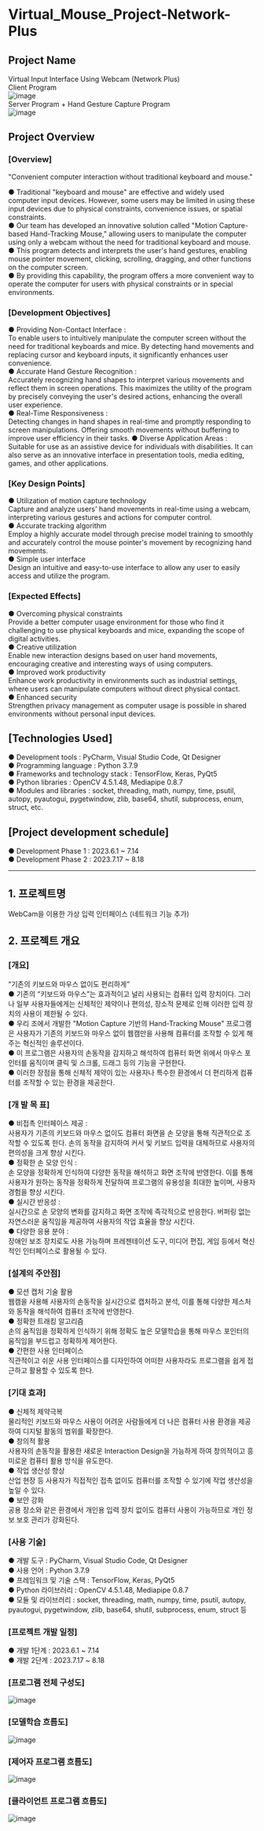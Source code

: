 # Virtual_Mouse_Project-Network-Plus

## Project Name  
Virtual Input Interface Using Webcam (Network Plus)  
Client Program     
![image](https://github.com/KimDaeYoung42/Virtual_Mouse_Project-Network-Plus/assets/130177839/871801da-636a-40b8-8724-3e2f8b691406)    
Server Program + Hand Gesture Capture Program    
![image](https://github.com/KimDaeYoung42/Virtual_Mouse_Project-Network-Plus/assets/130177839/5efea393-ce22-4783-900d-eabe3eda345c)    


## Project Overview  
### [Overview]  
"Convenient computer interaction without traditional keyboard and mouse."

● Traditional "keyboard and mouse" are effective and widely used computer input devices. However, some users may be limited in using these input devices due to physical constraints, convenience issues, or spatial constraints.   
● Our team has developed an innovative solution called "Motion Capture-based Hand-Tracking Mouse," allowing users to manipulate the computer using only a webcam without the need for traditional keyboard and mouse.   
● This program detects and interprets the user's hand gestures, enabling mouse pointer movement, clicking, scrolling, dragging, and other functions on the computer screen.  
● By providing this capability, the program offers a more convenient way to operate the computer for users with physical constraints or in special environments.  

### [Development Objectives]
● Providing Non-Contact Interface :    
To enable users to intuitively manipulate the computer screen without the need for traditional keyboards and mice. By detecting hand movements and replacing cursor and keyboard inputs, it significantly enhances user convenience.    
● Accurate Hand Gesture Recognition :    
Accurately recognizing hand shapes to interpret various movements and reflect them in screen operations. This maximizes the utility of the program by precisely conveying the user's desired actions, enhancing the overall user experience.    
● Real-Time Responsiveness :    
Detecting changes in hand shapes in real-time and promptly responding to screen manipulations. Offering smooth movements without buffering to improve user efficiency in their tasks.
● Diverse Application Areas :    
Suitable for use as an assistive device for individuals with disabilities. It can also serve as an innovative interface in presentation tools, media editing, games, and other applications.    

### [Key Design Points]  

● Utilization of motion capture technology    
 Capture and analyze users' hand movements in real-time using a webcam, interpreting various gestures and actions for computer control.  
● Accurate tracking algorithm   
 Employ a highly accurate model through precise model training to smoothly and accurately control the mouse pointer's movement by recognizing hand movements.  
● Simple user interface   
 Design an intuitive and easy-to-use interface to allow any user to easily access and utilize the program.  

### [Expected Effects]  

● Overcoming physical constraints    
 Provide a better computer usage environment for those who find it challenging to use physical keyboards and mice, expanding the scope of digital activities.  
● Creative utilization   
 Enable new interaction designs based on user hand movements, encouraging creative and interesting ways of using computers.  
● Improved work productivity   
 Enhance work productivity in environments such as industrial settings, where users can manipulate computers without direct physical contact.  
● Enhanced security    
 Strengthen privacy management as computer usage is possible in shared environments without personal input devices.  

## [Technologies Used]  

● Development tools : PyCharm, Visual Studio Code, Qt Designer  
● Programming language : Python 3.7.9  
● Frameworks and technology stack : TensorFlow, Keras, PyQt5  
● Python libraries : OpenCV 4.5.1.48, Mediapipe 0.8.7  
● Modules and libraries : socket, threading, math, numpy, time, psutil, autopy, pyautogui, pygetwindow, zlib, base64, shutil, subprocess, enum, struct, etc.  

## [Project development schedule]    
● Development Phase 1 : 2023.6.1 ~ 7.14    
● Development Phase 2 : 2023.7.17 ~ 8.18    

------------------------------------
## 1. 프로젝트명  
WebCam을 이용한 가상 입력 인터페이스 (네트워크 기능 추가)      

## 2. 프로젝트 개요   
### [개요]  
“기존의 키보드와 마우스 없이도 편리하게”  
● 기존의 “키보드와 마우스”는 효과적이고 널리 사용되는 컴퓨터 입력 장치이다. 그러나 일부 사용자들에게는 신체적인 제약이나 편의성, 장소적 문제로 인해 이러한 입력 장치의 사용이 제한될 수 있다.   
● 우리 조에서 개발한 "Motion Capture 기반의 Hand-Tracking Mouse" 프로그램은 사용자가 기존의 키보드와 마우스 없이 웹캠만을 사용해 컴퓨터를 조작할 수 있게 해주는 혁신적인 솔루션이다.  
● 이 프로그램은 사용자의 손동작을 감지하고 해석하여 컴퓨터 화면 위에서 마우스 포인터를 움직이며 클릭 및 스크롤, 드래그 등의 기능을 구현한다.  
● 이러한 장점을 통해 신체적 제약이 있는 사용자나 특수한 환경에서 더 편리하게 컴퓨터를 조작할 수 있는 환경을 제공한다.  

### [개 발 목 표]
● 비접촉 인터페이스 제공 :    
사용자가 기존의 키보드와 마우스 없이도 컴퓨터 화면을 손 모양을 통해 직관적으로 조작할 수 있도록 한다. 손의 동작을 감지하여 커서 및 키보드 입력을 대체하므로 사용자의 편의성을 크게 향상 시킨다.    
● 정확한 손 모양 인식 :     
손 모양을 정확하게 인식하여 다양한 동작을 해석하고 화면 조작에 반영한다. 이를 통해 사용자가 원하는 동작을 정확하게 전달하여 프로그램의 유용성을 최대한 높이며, 사용자 경험을 향상 시킨다.    
● 실시간 반응성 :     
실시간으로 손 모양의 변화를 감지하고 화면 조작에 즉각적으로 반응한다. 버퍼링 없는 자연스러운 움직임을 제공하여 사용자의 작업 효율을 향상 시킨다.    
● 다양한 응용 분야 :     
장애인 보조 장치로도 사용 가능하며 프레젠테이션 도구, 미디어 편집, 게임 등에서 혁신적인 인터페이스로 활용될 수 있다.    

### [설계의 주안점]  
● 모션 캡처 기술 활용   
 웹캠을 사용해 사용자의 손동작을 실시간으로 캡처하고 분석, 이를 통해 다양한 제스처와 동작을 해석하여 컴퓨터 조작에 반영한다.  
● 정확한 트래킹 알고리즘    
 손의 움직임을 정확하게 인식하기 위해 정확도 높은 모델학습을 통해 마우스 포인터의 움직임을 부드럽고 정확하게 제어한다.   
● 간편한 사용 인터페이스    
 직관적이고 쉬운 사용 인터페이스를 디자인하여 어떠한 사용자라도 프로그램을 쉽게 접근하고 활용할 수 있도록 한다.  

### [기대 효과]  
● 신체적 제약극복   
 물리적인 키보드와 마우스 사용이 어려운 사람들에게 더 나은 컴퓨터 사용 환경을 제공하여 디지털 활동의 범위를 확장한다.  
● 창의적 활용   
 사용자의 손동작을 활용한 새로운 Interaction Design을 가능하게 하여 창의적이고 흥미로운 컴퓨터 활용 방식을 유도한다.  
● 작업 생산성 향상   
 산업 현장 등 사용자가 직접적인 접촉 없이도 컴퓨터를 조작할 수 있기에 작업 생산성을 높일 수 있다.   
● 보안 강화   
 공용 장소와 같은 환경에서 개인용 입력 장치 없이도 컴퓨터 사용이 가능하므로 개인 정보 보호 관리가 강화된다.  

### [사용 기술]  
● 개발 도구 : PyCharm, Visual Studio Code, Qt Designer  
● 사용 언어 : Python 3.7.9   
● 프레임워크 및 기술 스택 : TensorFlow, Keras, PyQt5  
● Python 라이브러리 : OpenCV 4.5.1.48, Mediapipe 0.8.7   
● 모듈 및 라이브러리 : socket, threading, math, numpy, time, psutil, autopy, pyautogui, pygetwindow, zlib, base64, shutil, subprocess, enum, struct 등  

### [프로젝트 개발 일정]
● 개발 1단계 : 2023.6.1 ~ 7.14   
● 개발 2단계 : 2023.7.17 ~ 8.18   

### [프로그램 전체 구성도]    
![image](https://github.com/KimDaeYoung42/Virtual_Mouse_Project-Network-Plus/assets/130177839/08bad314-705f-4636-a29c-96a9d72dd3ea)

### [모델학습 흐름도]    
![image](https://github.com/KimDaeYoung42/Virtual_Mouse_Project-Network-Plus/assets/130177839/a4c4568c-7617-404a-a0ff-82d884386991)

### [제어자 프로그램 흐름도]    
![image](https://github.com/KimDaeYoung42/Virtual_Mouse_Project-Network-Plus/assets/130177839/5a107b87-9250-461f-9bcc-ac0f21502f2f)

### [클라이언트 프로그램 흐름도]    
![image](https://github.com/KimDaeYoung42/Virtual_Mouse_Project-Network-Plus/assets/130177839/deab192c-4eb3-47cf-b05c-3e8aa178d743)







